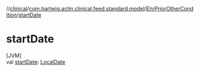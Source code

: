 //[clinical](../../../index.md)/[com.hartwig.actin.clinical.feed.standard.model](../index.md)/[EhrPriorOtherCondition](index.md)/[startDate](start-date.md)

# startDate

[JVM]\
val [startDate](start-date.md): [LocalDate](https://docs.oracle.com/javase/8/docs/api/java/time/LocalDate.html)
